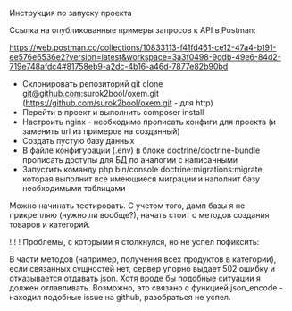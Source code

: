 Инструкция по запуску проекта

Ссылка на опубликованные примеры запросов к API в Postman:

https://web.postman.co/collections/10833113-f41fd461-ce12-47a4-b191-ee576e6536e2?version=latest&workspace=3a3f0498-9ddb-49e6-84d2-719e748afdc4#81758eb9-a2dc-4b16-a46d-7877e82b90bd

- Склонировать репозиторий git clone git@github.com:surok2bool/oxem.git (https://github.com/surok2bool/oxem.git - для http)
- Перейти в проект и выполнить composer install
- Настроить nginx - необходимо прописать конфиги для проекта (и заменить url из примеров на созданный)
- Создать пустую базу данных
- В файле конфигурации (.env) в блоке doctrine/doctrine-bundle прописать доступы для БД по аналогии с написанными
- Запустить команду php bin/console doctrine:migrations:migrate, которая выполнит все имеющиеся миграции и наполнит базу необходимыми таблицами

Можно начинать тестировать. С учетом того, дамп базы я не прикрепляю (нужно ли вообще?), начать стоит с методов создания товаров и категорий.

! ! ! Проблемы, с которыми я столкнулся, но не успел пофиксить:

В части методов (например, получения всех продуктов в категории), если связанных сущностей нет, сервер упорно выдает 502 ошибку и отказывается отдавать json. Хотя вроде бы подобные ситуации я должен отлавливать. 
Возможно, это связано с функцией json_encode - находил подобные issue на github, разобраться не успел.